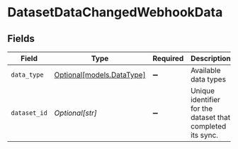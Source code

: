 # DatasetDataChangedWebhookData


## Fields

| Field                                                      | Type                                                       | Required                                                   | Description                                                | Example                                                    |
| ---------------------------------------------------------- | ---------------------------------------------------------- | ---------------------------------------------------------- | ---------------------------------------------------------- | ---------------------------------------------------------- |
| `data_type`                                                | [Optional[models.DataType]](../models/datatype.md)         | :heavy_minus_sign:                                         | Available data types                                       | invoices                                                   |
| `dataset_id`                                               | *Optional[str]*                                            | :heavy_minus_sign:                                         | Unique identifier for the dataset that completed its sync. |                                                            |